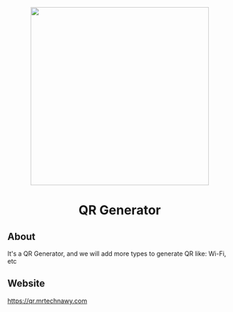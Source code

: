 <p align="center"><a href="https://business.mrtechnawy.com/" target="_blank"><img src="https://business.mrtechnawy.com/logo.png" width="400"></a></p>

<h1 align="center">
QR Generator
</h1>

## About

It's a QR Generator, and we will add more types to generate QR like: Wi-Fi, etc

## Website
https://qr.mrtechnawy.com
